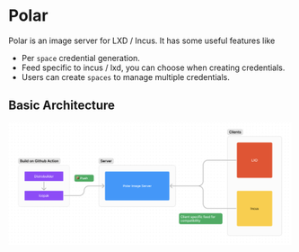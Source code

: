 # Polar

Polar is an image server for LXD / Incus. It has some useful features like 

+ Per `space` credential generation.
+ Feed specific to incus / lxd, you can choose when creating credentials.
+ Users can create `spaces` to manage multiple credentials.


## Basic Architecture

![basic design](/design.png)